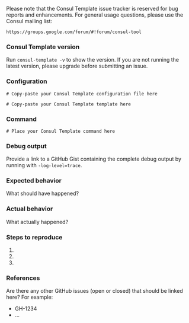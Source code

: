 Please note that the Consul Template issue tracker is reserved
for bug reports and enhancements. For general usage questions,
please use the Consul mailing list:

    https://groups.google.com/forum/#!forum/consul-tool

### Consul Template version

Run `consul-template -v` to show the version. If you are not
running the latest version, please upgrade before submitting an
issue.


### Configuration

```hcl
# Copy-paste your Consul Template configuration file here
```

```liquid
# Copy-paste your Consul Template template here
```


### Command

```shell
# Place your Consul Template command here
```


### Debug output

Provide a link to a GitHub Gist containing the complete debug
output by running with `-log-level=trace`.


### Expected behavior

What should have happened?


### Actual behavior

What actually happened?


### Steps to reproduce

1.
2.
3.


### References

Are there any other GitHub issues (open or closed) that should
be linked here? For example:
- GH-1234
- ...
